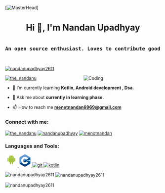 [![MasterHead](https://camo.githubusercontent.com/f1c0fc76d120f760664938edd8e1818f9d407b03f8ce7d306e12094d8853b6a0/687474703a2f2f692e696d6775722e636f6d2f6337476d414a662e706e67)]
<h1 align="center">Hi 👋, I'm Nandan Upadhyay</h1>
<pre>
<h3 align="center">An open source enthusiast. Loves to contribute good.
</h3>
</pre>
<p align="left"> <a href="https://github.com/ryo-ma/github-profile-trophy"><img src="https://github-profile-trophy.vercel.app/?username=nandanupadhyay2611" alt="nandanupadhyay2611" /></a> </p>

<img align="right" alt="Coding" width="250"  src="https://steamuserimages-a.akamaihd.net/ugc/1631947648964785474/81CBA15178466DD47195A239232202E78987B714/?imw=512&&ima=fit&impolicy=Letterbox&imcolor=%23000000&letterbox=false">



<p align="left"> <a href="https://twitter.com/the_nandanu" target="blank"><img src="https://img.shields.io/twitter/follow/the_nandanu?logo=twitter&style=for-the-badge" alt="the_nandanu" /></a> </p>


- 🌱 I’m currently learning **Kotlin, Android development , Dsa.**

- 💬 Ask me about **currently in learning phase.**

- 📫 How to reach me **menotnandan6969@gmail.com**

<h3 align="left">Connect with me:</h3>
<p align="left">
<a href="https://twitter.com/the_nandanu" target="blank"><img align="center" src="https://raw.githubusercontent.com/rahuldkjain/github-profile-readme-generator/master/src/images/icons/Social/twitter.svg" alt="the_nandanu" height="30" width="40" /></a>
<a href="https://linkedin.com/in/nandanupadhyay" target="blank"><img align="center" src="https://raw.githubusercontent.com/rahuldkjain/github-profile-readme-generator/master/src/images/icons/Social/linked-in-alt.svg" alt="nandanupadhyay" height="30" width="40" /></a>
<a href="https://www.leetcode.com/menotnandan" target="blank"><img align="center" src="https://raw.githubusercontent.com/rahuldkjain/github-profile-readme-generator/master/src/images/icons/Social/leet-code.svg" alt="menotnandan" height="30" width="40" /></a>
</p>

<h3 align="left">Languages and Tools:</h3>
<p align="left"> <a href="https://developer.android.com" target="_blank" rel="noreferrer"> <img src="https://raw.githubusercontent.com/devicons/devicon/master/icons/android/android-original-wordmark.svg" alt="android" width="40" height="40"/> </a> <a href="https://www.w3schools.com/cpp/" target="_blank" rel="noreferrer"> <img src="https://raw.githubusercontent.com/devicons/devicon/master/icons/cplusplus/cplusplus-original.svg" alt="cplusplus" width="40" height="40"/> </a> <a href="https://git-scm.com/" target="_blank" rel="noreferrer"> <img src="https://www.vectorlogo.zone/logos/git-scm/git-scm-icon.svg" alt="git" width="40" height="40"/> </a> <a href="https://kotlinlang.org" target="_blank" rel="noreferrer"> <img src="https://www.vectorlogo.zone/logos/kotlinlang/kotlinlang-icon.svg" alt="kotlin" width="40" height="40"/> </a> </p>

<p><img align="left" src="https://github-readme-stats.vercel.app/api/top-langs?username=nandanupadhyay2611&show_icons=true&locale=en&layout=compact" alt="nandanupadhyay2611" /></p>

<p>&nbsp;<img align="center" src="https://github-readme-stats.vercel.app/api?username=nandanupadhyay2611&show_icons=true&locale=en" alt="nandanupadhyay2611" /></p>

<p><img align="center" src="https://github-readme-streak-stats.herokuapp.com/?user=nandanupadhyay2611&" alt="nandanupadhyay2611" /></p>
